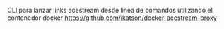 CLI para lanzar links acestream desde linea de comandos utilizando el contenedor docker https://github.com/ikatson/docker-acestream-proxy
